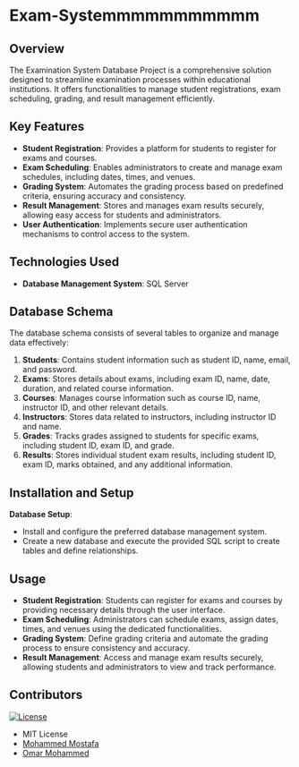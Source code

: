 # Exam-Systemmmmmmmmmmm
  
## Overview
The Examination System Database Project is a comprehensive solution designed to streamline examination processes within educational institutions. It offers functionalities to manage student registrations, exam scheduling, grading, and result management efficiently.

## Key Features
- **Student Registration**: Provides a platform for students to register for exams and courses.
- **Exam Scheduling**: Enables administrators to create and manage exam schedules, including dates, times, and venues.
- **Grading System**: Automates the grading process based on predefined criteria, ensuring accuracy and consistency.
- **Result Management**: Stores and manages exam results securely, allowing easy access for students and administrators.
- **User Authentication**: Implements secure user authentication mechanisms to control access to the system.

## Technologies Used
- **Database Management System**: SQL Server

## Database Schema
The database schema consists of several tables to organize and manage data effectively:

1. **Students**: Contains student information such as student ID, name, email, and password.
2. **Exams**: Stores details about exams, including exam ID, name, date, duration, and related course information.
3. **Courses**: Manages course information such as course ID, name, instructor ID, and other relevant details.
4. **Instructors**: Stores data related to instructors, including instructor ID and name.
5. **Grades**: Tracks grades assigned to students for specific exams, including student ID, exam ID, and grade.
6. **Results**: Stores individual student exam results, including student ID, exam ID, marks obtained, and any additional information.

## Installation and Setup
 **Database Setup**:
   - Install and configure the preferred database management system.
   - Create a new database and execute the provided SQL script to create tables and define relationships.


## Usage
- **Student Registration**: Students can register for exams and courses by providing necessary details through the user interface.
- **Exam Scheduling**: Administrators can schedule exams, assign dates, times, and venues using the dedicated functionalities.
- **Grading System**: Define grading criteria and automate the grading process to ensure consistency and accuracy.
- **Result Management**: Access and manage exam results securely, allowing students and administrators to view and track performance.


## Contributors
[![License](https://img.shields.io/:License-MIT-blue.svg?style=flat-square)](http://badges.mit-license.org)
- MIT License
- [Mohammed Mostafa](https://github.com/mo7ammedd)
- [Omar Mohammed](https://github.com/omarmohamedpt)
